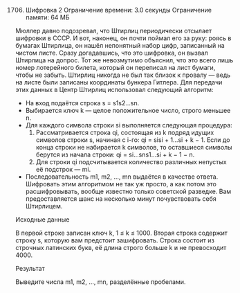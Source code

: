 1706. Шифровка 2
Ограничение времени: 3.0 секунды
Ограничение памяти: 64 МБ

Мюллер давно подозревал, что Штирлиц периодически отсылает шифровки в СССР. И вот, наконец, он почти поймал его за руку: роясь в бумагах Штирлица, он нашёл непонятный набор цифр, записанный на чистом листе. Сразу догадавшись, что это шифровка, он вызвал Штирлица на допрос. Тот же невозмутимо объяснил, что это всего лишь номер лотерейного билета, который он переписал на лист бумаги, чтобы не забыть. Штирлиц никогда не был так близок к провалу — ведь на листе были записаны координаты бункера Гитлера.
Для передачи этих данных в Центр Штирлиц использовал следующий алгоритм:
- На вход подаётся строка s = s1s2…sn.
- Выбирается ключ k — целое положительное число, строго меньшее n.
- Для каждого символа строки si выполняется следующая процедура:
  1. Рассматривается строка qi, состоящая из k подряд идущих символов строки s, начиная с i-го: qi = sisi + 1…si + k − 1. Если до конца строки не набирается k символов, то оставшиеся символы берутся из начала строки: qi = si…sns1…si + k − 1 − n.
  2. Для строки qi подсчитывается количество различных непустых её подстрок — mi.
- Последовательность m1, m2, …, mn выдаётся в качестве ответа.
Шифровать этим алгоритмом не так уж просто, а как потом это расшифровывать, вообще известно только советской разведке. Вам предоставляется шанс на несколько минут почувствовать себя Штирлицем.

Исходные данные

В первой строке записан ключ k, 1 ≤ k ≤ 1000. Вторая строка содержит строку s, которую вам предстоит зашифровать. Строка состоит из строчных латинских букв, её длина строго больше k и не превосходит 4000.

Результат

Выведите числа m1, m2, …, mn, разделённые пробелами.
